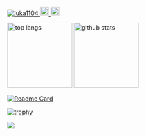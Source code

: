 <p align="left">
  <a href="https://github.com/luka1104/luka1104/">
    <img src="https://komarev.com/ghpvc/?username=luka1104" alt="luka1104" />
  </a>
  <a href="http://twitter.com/unknown_gakusei">
    <img height="20" src="https://img.shields.io/twitter/follow/luka_fuji?label=Twitter&logo=twitter&style=flat" />
  </a>
  <a href="https://github.com/luka1104">
    <img height="20" src="https://img.shields.io/github/followers/luka1104?label=follow&logo=github&style=flat" />
  </a>
</p>
<p align="left">
  <img alt="top langs" height="150px" src="https://github-readme-status-pi.vercel.app/api/top-langs?username=luka1104&count_private=true&show_icons=true&theme=onedark" />
  <img alt="github stats" height="150px" src="https://github-readme-status-pi.vercel.app/api?username=luka1104&count_private=true&&show_icons=true&theme=onedark" />
</p>

[![Readme Card](https://github-readme-status-pi.vercel.app/api/pin/?username=luka1104&repo=ETHIndia-ZKJob&theme=gruvbox)](https://github.com/luka1104/ETHIndia-ZKJob)


[![trophy](https://github-profile-trophy.vercel.app/?username=luka1104&title=MultiLanguage,Joined,Commit,Repo,PR,Issue,Stars,Followers&theme=gruvbox)](https://github.com/luka1104/github-profile-trophy)

[![](https://github-readme-streak-stats.herokuapp.com/?user=luka1104&theme=dark)](https://github-readme-streak-stats.herokuapp.com/?user=luka1104&theme=dark)
